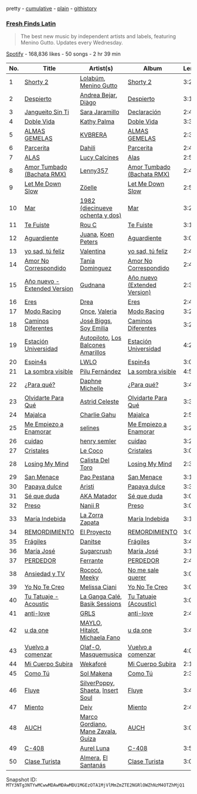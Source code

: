 pretty - [cumulative](/playlists/cumulative/37i9dQZF1DXagUeYbNSnOA.md) - [plain](/playlists/plain/37i9dQZF1DXagUeYbNSnOA) - [githistory](https://github.githistory.xyz/mackorone/spotify-playlist-archive/blob/main/playlists/plain/37i9dQZF1DXagUeYbNSnOA)

### [Fresh Finds Latin](https://open.spotify.com/playlist/37i9dQZF1DXagUeYbNSnOA)

> The best new music by independent artists and labels, featuring Menino Gutto\. Updates every Wednesday.

[Spotify](https://open.spotify.com/user/spotify) - 168,836 likes - 50 songs - 2 hr 39 min

| No. | Title | Artist(s) | Album | Length |
|---|---|---|---|---|
| 1 | [Shorty 2](https://open.spotify.com/track/4PxNkl09m4T65wW7qqPh6J) | [Lolabúm](https://open.spotify.com/artist/1Smk5600sBY0IosFDG2zki), [Menino Gutto](https://open.spotify.com/artist/4eX5jYwqeLxnUZcBszdrws) | [Shorty 2](https://open.spotify.com/album/1YVcXIfifU15sAd7fIr7Dt) | 3:23 |
| 2 | [Despierto](https://open.spotify.com/track/03wwC5vZMG8WtCjXwpjClK) | [Andrea Bejar](https://open.spotify.com/artist/5l3g6Xp8KQE4prw9hk6rQ8), [Diàgo](https://open.spotify.com/artist/7c4D4GARDnPEe1arEIKp0s) | [Despierto](https://open.spotify.com/album/3KhASegtqWv7krbI95cGU3) | 3:19 |
| 3 | [Jangueito Sin Ti](https://open.spotify.com/track/47ayVwBmInvlooBZmWMXB8) | [Sara Jaramillo](https://open.spotify.com/artist/3ypnkR0BpRvirMdu5PAnRG) | [Declaración](https://open.spotify.com/album/6CI213dNShYz2KTt9UWPWB) | 2:44 |
| 4 | [Doble Vida](https://open.spotify.com/track/2EAZ7jjBQjnm16RSLxwYtX) | [Kathy Palma](https://open.spotify.com/artist/5cEPsNEucruatKACcIdktb) | [Doble Vida](https://open.spotify.com/album/7oBYyC39ZRhKRuaknqOicV) | 3:34 |
| 5 | [ALMAS GEMELAS](https://open.spotify.com/track/4W3dNusxXdEOpnpn02yBXa) | [KVBRERA](https://open.spotify.com/artist/1I6mFZkFyRZXA1LjhIJDM1) | [ALMAS GEMELAS](https://open.spotify.com/album/62UsG1PPSdzuDvEOnY9dBr) | 2:38 |
| 6 | [Parcerita](https://open.spotify.com/track/6yXw5aGmUCTut8mpTqWRWK) | [Dahili](https://open.spotify.com/artist/6H8CeqAmIA9VtwSDSvrViE) | [Parcerita](https://open.spotify.com/album/0LbiIr1Wxs9wY2hTOMRJy9) | 2:46 |
| 7 | [ALAS](https://open.spotify.com/track/46dFTrR7IGgWoTbcwjatjC) | [Lucy Calcines](https://open.spotify.com/artist/63QmOmCaD0DlWT7uPtnrqW) | [Alas](https://open.spotify.com/album/0q2c31QhtrSny4iG6sYL0W) | 2:59 |
| 8 | [Amor Tumbado \(Bachata RMX\)](https://open.spotify.com/track/5crpZ1WK6HHlZsSA4fRny9) | [Lenny357](https://open.spotify.com/artist/5mJr77O0o0QHkcD24dwCse) | [Amor Tumbado \(Bachata RMX\)](https://open.spotify.com/album/289L8dvLXkv0dVKeOPTnkd) | 2:44 |
| 9 | [Let Me Down Slow](https://open.spotify.com/track/4cNEDhDs7WYKdYfEqQePVG) | [Zöelle](https://open.spotify.com/artist/4ejqWoCUdomzmXtgNJvXbl) | [Let Me Down Slow](https://open.spotify.com/album/7oTuz8OVNUqLSjRzjRubwz) | 2:57 |
| 10 | [Mar](https://open.spotify.com/track/36GdqHlWkFlj4rreFMcLnQ) | [1982 \(diecinueve ochenta y dos\)](https://open.spotify.com/artist/5TM0RQvmHVybWPQtQHoTd4) | [Mar](https://open.spotify.com/album/1H7m8mnXKA0nhGNBQWhdid) | 3:24 |
| 11 | [Te Fuiste](https://open.spotify.com/track/7lfZPghEhMddjiKmUUzjGf) | [Rou C](https://open.spotify.com/artist/2QDk2sxK8xHgNIIXNLgNZ9) | [Te Fuiste](https://open.spotify.com/album/6iki406BxDxrFOXfaLVxHC) | 3:16 |
| 12 | [Aguardiente](https://open.spotify.com/track/4YnkXoTta5kVHEJulE7D6V) | [Juana](https://open.spotify.com/artist/59rrpl4VEJ34sIXu4JFp8W), [Koen Peters](https://open.spotify.com/artist/17jLGwFc7vsKlK7Znqy01D) | [Aguardiente](https://open.spotify.com/album/1IM47Svpim9peeGUXZ2bhC) | 3:03 |
| 13 | [yo sad, tú feliz](https://open.spotify.com/track/4e0SoeqUIO4XpgK4VpV0SO) | [Valentina](https://open.spotify.com/artist/3ins7Wpq5xVFJi8wZdBAFI) | [yo sad, tú feliz](https://open.spotify.com/album/2jOpcpQ0ZUNQcRpJaWdcx5) | 2:41 |
| 14 | [Amor No Correspondido](https://open.spotify.com/track/7DRT78EDLAfW0t6tjpTCHq) | [Tania Dominguez](https://open.spotify.com/artist/1GijCBCaciNgWn7Z0HeZ7v) | [Amor No Correspondido](https://open.spotify.com/album/3Zv87HBjoh4o6CObxB1Mph) | 2:43 |
| 15 | [Año nuevo \- Extended Version](https://open.spotify.com/track/2vBvijUY1ueRubF0Ezc4rA) | [Gudnana](https://open.spotify.com/artist/3qTRygoEykc70eThXPd4YZ) | [Año nuevo \(Extended Version\)](https://open.spotify.com/album/7eCoisQpB7vmzGUASHtTiu) | 2:33 |
| 16 | [Eres](https://open.spotify.com/track/3PZr746QPiUvRCOLy4uVsb) | [Drea](https://open.spotify.com/artist/20fywzlqbWbjl0HlrJ3MqL) | [Eres](https://open.spotify.com/album/5UtGslIGfnN5XBi6HWsx0l) | 2:49 |
| 17 | [Modo Racing](https://open.spotify.com/track/5Tfu400KFxjNmUuhObNYjF) | [Once](https://open.spotify.com/artist/47vDXGhyehyCE6DG7bgru6), [Valeria](https://open.spotify.com/artist/2UjOBQK3HTHySKoYn12YKj) | [Modo Racing](https://open.spotify.com/album/07UFeeR6w1OqWkdFBTxX4O) | 3:21 |
| 18 | [Caminos Diferentes](https://open.spotify.com/track/2bVN9n3bKHkm9Qcwdokk9H) | [José Biggs](https://open.spotify.com/artist/4Xcz7okpxQnOh6neuiauiO), [Soy Emilia](https://open.spotify.com/artist/09MCzRiOuz48BY0imXgFFM) | [Caminos Diferentes](https://open.spotify.com/album/3ccrmjkBbnWyZe9VJrfeWk) | 3:26 |
| 19 | [Estación Universidad](https://open.spotify.com/track/1It0aUrjbHCwyxkhxSgawZ) | [Autopiloto](https://open.spotify.com/artist/21BjoPG0ZCtaeW6cn9p2M3), [Los Balcones Amarillos](https://open.spotify.com/artist/2Tsj2XMyZc1hIsarvh9Vk1) | [Estación Universidad](https://open.spotify.com/album/4hQymR2wBMScbJMDxylCF0) | 4:25 |
| 20 | [Espin4s](https://open.spotify.com/track/1kWVQ5XKofOwA1A5DZH7UB) | [LWLO](https://open.spotify.com/artist/5NzzlW9prBfOWiP3lzC9yp) | [Espin4s](https://open.spotify.com/album/710bUNcvas31096Bbfs0X6) | 3:02 |
| 21 | [La sombra visible](https://open.spotify.com/track/1TY1eRuJ3kIVqBkg5U1xLM) | [Pilu Fernández](https://open.spotify.com/artist/2wbpMVf2cJsSMRo7bVgz4p) | [La sombra visible](https://open.spotify.com/album/2t1cQcNUIiWzskUACKU0Er) | 4:51 |
| 22 | [¿Para qué?](https://open.spotify.com/track/4o1tn1hhyL89pwWt8AulKS) | [Daphne Michelle](https://open.spotify.com/artist/0qYlCbqX7GZhoz1lAm2Ye8) | [¿Para qué?](https://open.spotify.com/album/5MhFgwyGtuEEO9cku8NJk7) | 3:40 |
| 23 | [Olvidarte Para Qué](https://open.spotify.com/track/6ZBsNz0WOrJi4GsJTABdvg) | [Astrid Celeste](https://open.spotify.com/artist/17bJlJD5HIrXLGykmaXUwy) | [Olvidarte Para Qué](https://open.spotify.com/album/5QhqosoqUtQTODvmT5Qwji) | 3:31 |
| 24 | [Majalca](https://open.spotify.com/track/4IcvsDVsftpVFrPqqVy99V) | [Charlie Gahu](https://open.spotify.com/artist/3islmKtuqjWUCx2Et7xBCs) | [Majalca](https://open.spotify.com/album/3iCr5j5ifLIUObeqOIYh2O) | 2:58 |
| 25 | [Me Empiezo a Enamorar](https://open.spotify.com/track/09o3cUojKPKVA8XyFZ0fkp) | [selines](https://open.spotify.com/artist/3kO8EO3svNUQSQW8rDOjAb) | [Me Empiezo a Enamorar](https://open.spotify.com/album/6zSHa67aBmU7uraUjDZ6NI) | 3:22 |
| 26 | [cuidao](https://open.spotify.com/track/6B2xmQgcYZzDESQUjh2l55) | [henry semler](https://open.spotify.com/artist/1wBVtrDrvjQ5LKctUm01pS) | [cuidao](https://open.spotify.com/album/2h9bXFYYMaykZ3FlSGOSlj) | 3:25 |
| 27 | [Cristales](https://open.spotify.com/track/6pNAZMDO85s5ZmEzP9Lpo5) | [Le Coco](https://open.spotify.com/artist/2ikSIaA1jYSCznIZnWiw2v) | [Cristales](https://open.spotify.com/album/3jukn8Clx65sTJMLNWRUJC) | 3:03 |
| 28 | [Losing My Mind](https://open.spotify.com/track/1lF9NdpTfSo2gnJtgNhn3S) | [Calista Del Toro](https://open.spotify.com/artist/2AdpTsL9U2vslmS8y7XXtc) | [Losing My Mind](https://open.spotify.com/album/3CcCKl14Z94YwcjHAHpSMH) | 2:35 |
| 29 | [San Menace](https://open.spotify.com/track/6eQynheCQHeiJb7UyIQrdX) | [Pao Pestana](https://open.spotify.com/artist/7bTBThJWVUPhdFbvnDEK53) | [San Menace](https://open.spotify.com/album/1v6oE7tLRyJzqICFA4hgQW) | 3:13 |
| 30 | [Papaya dulce](https://open.spotify.com/track/0fTgI6ud0X0cByOks4KeNb) | [Aristi](https://open.spotify.com/artist/1pDinKGWRhcYxvGHCIWTK1) | [Papaya dulce](https://open.spotify.com/album/53cXHsVxFxvwdkKYo5giW1) | 3:31 |
| 31 | [Sé que duda](https://open.spotify.com/track/7iO76oGRAbCesh40vWU2kx) | [AKA Matador](https://open.spotify.com/artist/1QoUyBQnfHKfv9S80S2UjE) | [Sé que duda](https://open.spotify.com/album/3sRovFMDNmMggT6Fc4s1q8) | 3:04 |
| 32 | [Preso](https://open.spotify.com/track/3obRRx177ZtTshN4Nc9MVA) | [Nanii R](https://open.spotify.com/artist/6AzOB4lvlONBDZherdXTRy) | [Preso](https://open.spotify.com/album/12HYmS6k4VYpSrmF4x9PrV) | 3:03 |
| 33 | [María Indebida](https://open.spotify.com/track/5OiE4KbWfrHnhCAcXdMWlQ) | [La Zorra Zapata](https://open.spotify.com/artist/3BuxRmHMbdWFDtwTQ2lwe5) | [María Indebida](https://open.spotify.com/album/4mmHX5RHEVJ51X1Fq0Ggax) | 3:14 |
| 34 | [REMORDIMIENTO](https://open.spotify.com/track/2LzcBK5hfCP5sRKpGQmWpX) | [El Proyecto](https://open.spotify.com/artist/5tm5SxkL3KMVzl9XQvr5Ai) | [REMORDIMIENTO](https://open.spotify.com/album/5j7qcWBm36z31n2E6woUhZ) | 3:07 |
| 35 | [Frágiles](https://open.spotify.com/track/78cThT12MMt9H6sL2p1Ts6) | [Danitse](https://open.spotify.com/artist/3gJg7mODMZPv34flayrK4I) | [Frágiles](https://open.spotify.com/album/03uLAF7ijDA4k6Qwi5gtUl) | 3:42 |
| 36 | [María José](https://open.spotify.com/track/4D4hqAjmeaUYG4B0PdcMiP) | [Sugarcrush](https://open.spotify.com/artist/42qSwWCF0ZJBVKtpuG1XlJ) | [María José](https://open.spotify.com/album/7xwMkhp2I3xoLR3zh9FazM) | 3:15 |
| 37 | [PERDEDOR](https://open.spotify.com/track/07pDSqLfNTRcdw8evYuXHY) | [Ferrante](https://open.spotify.com/artist/7m1bGGPbNJSegEliGuHbHt) | [PERDEDOR](https://open.spotify.com/album/6sljmJ6fEmqiQFe6EhA10t) | 2:45 |
| 38 | [Ansiedad y TV](https://open.spotify.com/track/4fgyRpHJridkqa6um7x47e) | [Rococó](https://open.spotify.com/artist/69a8n82mR2VGTcVejFM2Dq), [Meeky](https://open.spotify.com/artist/5ZvA5aP68LHgdCh0kFF2J5) | [No me sale querer](https://open.spotify.com/album/42g65upSU5sj7NtC6dZth3) | 3:03 |
| 39 | [Yo No Te Creo](https://open.spotify.com/track/7b1zAM1mrXd2OqB4wz6dwL) | [Melissa Ciani](https://open.spotify.com/artist/2lmbF86akqBPOWQGUwGG1u) | [Yo No Te Creo](https://open.spotify.com/album/1pfm8mTVJkv9gDmjRAIrNp) | 3:08 |
| 40 | [Tu Tatuaje \- Acoustic](https://open.spotify.com/track/7dEVsxtgjC7M1EhBdUDReR) | [La Ganga Calé](https://open.spotify.com/artist/6rSMOnbJFs8grTn6sfRJXZ), [Basik Sessions](https://open.spotify.com/artist/2VmMZYJ2K1XXvWiBZCuaJ3) | [Tu Tatuaje \(Acoustic\)](https://open.spotify.com/album/5xFeccb974udUGNqfbDedN) | 3:08 |
| 41 | [anti\-love](https://open.spotify.com/track/0ZcsaOLKAD6qzDa6CUMhuv) | [GRLS](https://open.spotify.com/artist/6hH7QHJ88Vy6KKiWANlIam) | [anti\-love](https://open.spotify.com/album/1qnbXOQxiXORXkc36J2jZh) | 2:49 |
| 42 | [u da one](https://open.spotify.com/track/3vou92sb4ezJ5XP8J3Ar6L) | [MAYLO](https://open.spotify.com/artist/7gv5fhuu1sjsD5QQXU47v9), [Hitalot](https://open.spotify.com/artist/1CEtMW7FUysM7Le5wdNwSA), [Michaela Fano](https://open.spotify.com/artist/7HRqGghJV95hgMIuRligBR) | [u da one](https://open.spotify.com/album/3Hk7hHLZE2DNfihJheOcHT) | 3:45 |
| 43 | [Vuelvo a comenzar](https://open.spotify.com/track/5ze9kEBqLwuHzxooCuqQB4) | [Olaf\-O](https://open.spotify.com/artist/0NwymclSZLMHfpImTbLTj8), [Masquemusica](https://open.spotify.com/artist/38WvNBHvqwUXnwkWIioPxo) | [Vuelvo a comenzar](https://open.spotify.com/album/0t2JSeC8p79qVLNXZ4yLpH) | 4:08 |
| 44 | [Mi Cuerpo Subira](https://open.spotify.com/track/1YyDgqeagZ4fjjfGcI9c3S) | [Wekaforé](https://open.spotify.com/artist/73qySwnVMlJZsR9Lk5MOpn) | [Mi Cuerpo Subira](https://open.spotify.com/album/7q11g57w7Ln3HmUrtpcxG7) | 2:16 |
| 45 | [Como Tú](https://open.spotify.com/track/4gaC3jGd5fLaodTP8GSlDy) | [Sol Makena](https://open.spotify.com/artist/7tfxg0TmkcYyzq87WwcPL3) | [Como Tú](https://open.spotify.com/album/1DVkLElUfsqWWop0zRNLRc) | 2:30 |
| 46 | [Fluye](https://open.spotify.com/track/08cB5cxAoEP2odvWjOFSA6) | [SilverPoppy](https://open.spotify.com/artist/1vk28RZoUjlCNwJlirsJXv), [Shaeta](https://open.spotify.com/artist/0CG9eef9JqksLsgNjcdC8h), [Insert Soul](https://open.spotify.com/artist/1881wAudoT8hotL7FS4zIH) | [Fluye](https://open.spotify.com/album/5qHsbok31cDhHmiL9EFF3D) | 3:47 |
| 47 | [Miento](https://open.spotify.com/track/3zXnqU3s2bL6ScV8eh4XqF) | [Deiv](https://open.spotify.com/artist/6Z26q1zYyoHDTzO2SrVaX1) | [Miento](https://open.spotify.com/album/0AKbl4MBCdVIRCn1qQ2vne) | 2:49 |
| 48 | [AUCH](https://open.spotify.com/track/3BY01BUINZFNvYJFWPwROg) | [Marco Gordiano](https://open.spotify.com/artist/0C2DioA7LLMoIpWwdnlOMY), [Mane Zavala](https://open.spotify.com/artist/2oAjxTmKnRKNwyq6FvjtdY), [Guiza](https://open.spotify.com/artist/5WWOCNWvqOYLTreVl1esP4) | [AUCH](https://open.spotify.com/album/3W5CRzl0Cp9j3cnWt4Ya8q) | 3:06 |
| 49 | [C\-408](https://open.spotify.com/track/7CeShaWbO4GyGt5Ykl0yuT) | [Aurel Luna](https://open.spotify.com/artist/0FOr9PBT5SuqNPS2C3mLgk) | [C\-408](https://open.spotify.com/album/78c1wvr9ZYQrt3BNY1qZU9) | 3:54 |
| 50 | [Clase Turista](https://open.spotify.com/track/2m1HYnpusyGj81Zw0eAfqX) | [Almera](https://open.spotify.com/artist/5sIlYZFkKF7tZom5y5IrrZ), [El Santanás](https://open.spotify.com/artist/6rFCMzspkSijL5f49P7gyP) | [Clase Turista](https://open.spotify.com/album/2XMFEaurcpsP0FfXLYr9TS) | 3:09 |

Snapshot ID: `MTY3NTg3NTYwMCwwMDAwMDAwMDU1MGEzOTA1MjVlMmZmZTE2NGRlOWZhNzM4OTZhMjQ1`
